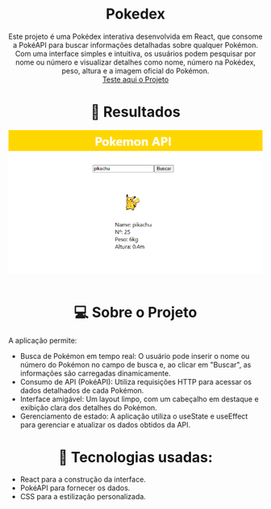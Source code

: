 <h1 align="center">Pokedex</h1>

<p align="center"> Este projeto é uma Pokédex interativa desenvolvida em React, que consome a PokéAPI para buscar informações detalhadas sobre qualquer Pokémon. Com uma interface simples e intuitiva, os usuários podem pesquisar por nome ou número e visualizar detalhes como nome, número na Pokédex, peso, altura e a imagem oficial do Pokémon.<br/>
<a href="https://github.com/cadu1324/pokedex">Teste aqui o Projeto</a>
</p>

<h1 align="center"> 👀 Resultados</h1>

<img align="center" src="./src/assets/image.png" width="1920"/>
<br/>
<br/>

<h1 align="center"> 💻 Sobre o Projeto</h1>

<p align="center" ><p>A aplicação permite:</p>

- Busca de Pokémon em tempo real: O usuário pode inserir o nome ou número do Pokémon no campo de busca e, ao clicar em "Buscar", as informações são carregadas dinamicamente.
- Consumo de API (PokéAPI): Utiliza requisições HTTP para acessar os dados detalhados de cada Pokémon.
- Interface amigável: Um layout limpo, com um cabeçalho em destaque e exibição clara dos detalhes do Pokémon.
- Gerenciamento de estado: A aplicação utiliza o useState e useEffect para gerenciar e atualizar os dados obtidos da API.

<h1 align="center">🚀 Tecnologias usadas:</h1>

- React para a construção da interface.
- PokéAPI para fornecer os dados.
- CSS para a estilização personalizada.</a></p>
<br/>
